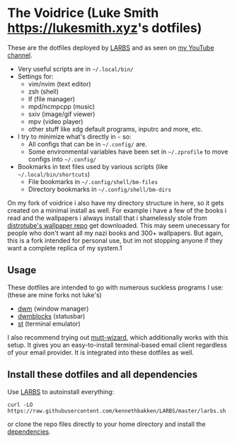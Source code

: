 # The Voidrice (Luke Smith <https://lukesmith.xyz>'s dotfiles)

These are the dotfiles deployed by [LARBS](https://larbs.xyz) and as seen on
[my YouTube channel](https://youtube.com/c/lukesmithxyz).

- Very useful scripts are in `~/.local/bin/`
- Settings for:
	- vim/nvim (text editor)
	- zsh (shell)
	- lf (file manager)
	- mpd/ncmpcpp (music)
	- sxiv (image/gif viewer)
	- mpv (video player)
	- other stuff like xdg default programs, inputrc and more, etc.
- I try to minimize what's directly in `~` so:
	- All configs that can be in `~/.config/` are.
	- Some environmental variables have been set in `~/.zprofile` to move configs into `~/.config/`
- Bookmarks in text files used by various scripts (like `~/.local/bin/shortcuts`)
	- File bookmarks in `~/.config/shell/bm-files`
	- Directory bookmarks in `~/.config/shell/bm-dirs`

On my fork of voidrice i also have my directory structure in here, so it gets created on a minimal install as well. For example i have a few of the books i read and the wallpapers i always install that i shamelessly stole from [distrotube's wallpaper repo](https://gitlab.com/dwt1/wallpapers) get downloaded. This may seem unecessary for people who don't want all my nazi books and 300+ wallpapers. But again, this is a fork intended for personal use, but im not stopping anyone if they want a complete replica of my system.1

## Usage

These dotfiles are intended to go with numerous suckless programs I use:
(these are mine forks not luke's)
- [dwm](https://github.com/kennethbakken/dwm) (window manager)
- [dwmblocks](https://github.com/kennethbakken/dwmblocks) (statusbar)
- [st](https://github.com/kennethbakken/st) (terminal emulator)

I also recommend trying out
[mutt-wizard](https://github.com/lukesmithxyz/mutt-wizard), which additionally
works with this setup. It gives you an easy-to-install terminal-based email
client regardless of your email provider. It is integrated into these dotfiles
as well.

## Install these dotfiles and all dependencies

Use [LARBS](https://larbs.xyz) to autoinstall everything:

```
curl -LO https://raw.githubusercontent.com/kennethbakken/LARBS/master/larbs.sh
```

or clone the repo files directly to your home directory and install the
[dependencies](https://github.com/kennethbakken/LARBS/blob/master/progs.csv).
